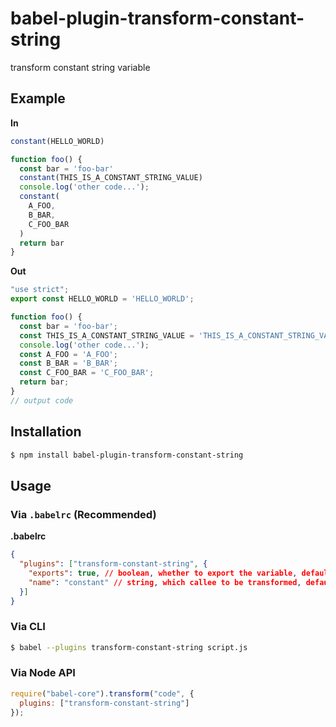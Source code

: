# babel-plugin-transform-constant-string

transform constant string variable

## Example

**In**

```js
constant(HELLO_WORLD)

function foo() {
  const bar = 'foo-bar'
  constant(THIS_IS_A_CONSTANT_STRING_VALUE)
  console.log('other code...');
  constant(
    A_FOO,
    B_BAR,
    C_FOO_BAR
  )
  return bar
}
```

**Out**

```js
"use strict";
export const HELLO_WORLD = 'HELLO_WORLD';

function foo() {
  const bar = 'foo-bar';
  const THIS_IS_A_CONSTANT_STRING_VALUE = 'THIS_IS_A_CONSTANT_STRING_VALUE';
  console.log('other code...');
  const A_FOO = 'A_FOO';
  const B_BAR = 'B_BAR';
  const C_FOO_BAR = 'C_FOO_BAR';
  return bar;
}
// output code
```

## Installation

```sh
$ npm install babel-plugin-transform-constant-string
```

## Usage

### Via `.babelrc` (Recommended)

**.babelrc**

```json
{
  "plugins": ["transform-constant-string", {
    "exports": true, // boolean, whether to export the variable, default is false
    "name": "constant" // string, which callee to be transformed, default is "constant"
  }]
}
```

### Via CLI

```sh
$ babel --plugins transform-constant-string script.js
```

### Via Node API

```javascript
require("babel-core").transform("code", {
  plugins: ["transform-constant-string"]
});
```
